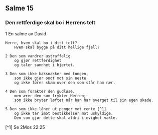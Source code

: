 ## Salme 15

### Den rettferdige skal bo i Herrens telt

1 En salme av David. 
    
    Herre, hvem skal bo i ditt telt? 
        Hvem skal bygge på ditt hellige fjell?

    2 Den som vandrer ustraffelig 
        og gjør rettferdighet 
        og taler sannhet i hjertet.

    3 Den som ikke baksnakker med tungen, 
        som ikke gjør ondt mot sin neste 
        og ikke fører skam over den som står ham nær.

    4 Den som forakter den gudløse, 
        men ærer dem som frykter Herren; 
        som ikke bryter løftet når han har sverget til sin egen skade.

    5 Den som ikke låner ut penger mot rente [^1]
        og ikke tar imot bestikkelser mot uskyldige. 
        Den som gjør dette skal aldri i evighet vakle. 
        
[^1] Se 2Mos 22:25
